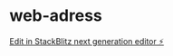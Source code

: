 # web-adress

[Edit in StackBlitz next generation editor ⚡️](https://stackblitz.com/~/github.com/fjpging8908/web-adress)